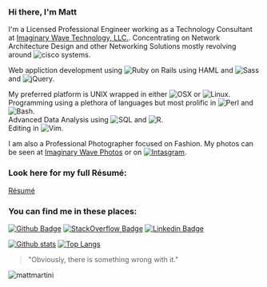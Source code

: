 ### Hi there, I'm Matt

I'm a Licensed Professional Engineer working as a Technology Consultant at [Imaginary Wave Technology, LLC.](http://www.imaginarywave.com).
Concentrating on Network Architecture Design and other Networking Solutions mostly revolving around ![cisco](https://img.shields.io/badge/-Cisco-049fd9?style=flat&logo=cisco&logoColor=white) systems.

Web appliction development using ![Ruby on Rails](https://img.shields.io/badge/-Ruby_on_Rails-cc0000?style=flat&logo=ruby&logoColor=white) using HAML and ![Sass](https://img.shields.io/badge/-Sass-CD6799?style=flat&logo=sass&logoColor=white) and ![jQuery](https://img.shields.io/badge/-jQuery-0769AD?style=flat&logo=jquery&logoColor=white).

My preferred platform is UNIX wrapped in either ![OSX](https://img.shields.io/badge/-OSX-006CFF?style=flat&logo=apple&logoColor=white) or ![Linux](https://img.shields.io/badge/-Linux-DD4814?style=flat&logo=ubuntu&logoColor=white).<br />
Programming using a plethora of languages but most prolific in ![Perl](https://img.shields.io/badge/-Perl-0074A2?style=flat&logo=perl&logoColor=white) and ![Bash](https://img.shields.io/badge/-Bash-AA3327?style=flat&logo=bash&logoColor=white).<br />
Advanced Data Analysis using ![SQL](https://img.shields.io/badge/-SQL-336791?style=flat&logo=postgresql&logoColor=white) and ![R](https://img.shields.io/badge/-R-276DC3?style=flat&logo=r&logoColor=white).<br />
Editing in ![Vim](https://img.shields.io/badge/-Vim-007f00?style=flat&logo=vim&logoColor=white).

I am also a Professional Photographer focused on Fashion.  My photos can be seen at [Imaginary Wave Photos](http://photos.imaginarywave.com) or on
[![Intasgram](https://img.shields.io/badge/-Instagram-f44747?style=flat&logo=instagram&logoColor=white&link=https://www.instagram.com/imaginary_wave/)](https://www.instagram.com/imaginary_wave/).


### Look here for my full Résumé:
[Résumé](https://github.com/mattmartini/mattmartini/blob/master/resume/CV_exteneded-Matt_Martini-202008.pdf)


### You can find me in these places:

[![Github Badge](https://img.shields.io/badge/-mattmartini-grey?style=flat&logo=github&logoColor=white&link=https://github.com/mattmartini/)](https://www.github.com/mattmartini/)
[![StackOverflow Badge](https://img.shields.io/badge/-mattmartini-f47f24?style=flat&logo=stackoverflow&logoColor=white&link=https://stackoverflow.com/users/574621/merm)](https://stackoverflow.com/users/574621/merm)
[![Linkedin Badge](https://img.shields.io/badge/-Matthew%20Martini,%20PE-0072b1?style=flat&logo=Linkedin&logoColor=white&link=https://www.linkedin.com/in/matthew-martini-pe-7055138/)](https://www.linkedin.com/in/matthew-martini-pe-7055138/)


[![Github stats](https://github-readme-stats.vercel.app/api?username=mattmartini&show_icons=true&include_all_commits=true)](https://github.com/mattmartini/github-readme-stats)
[![Top Langs](https://github-readme-stats.vercel.app/api/top-langs/?username=mattmartini&layout=compact)](https://github.com/mattmartini/github-readme-stats)

> "Obviously, there is something wrong with it."

<p align=left> <img src=https://komarev.com/ghpvc/?username=mattmartini alt=mattmartini /> </p>
